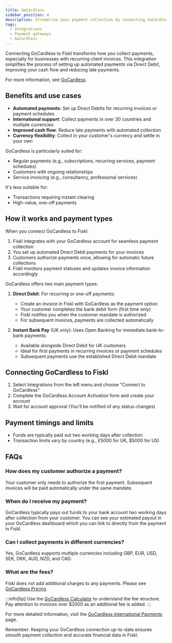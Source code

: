 ```yaml
---
title: GoCardless
sidebar_position: 4
description: Streamline your payment collection by connecting GoCardless to Fiskl
tags:
  - Integrations
  - Payment gateways
  - GoCardless
---
```


Connecting GoCardless to Fiskl transforms how you collect payments, especially for businesses with recurring client invoices. This integration simplifies the process of setting up automated payments via Direct Debit, improving your cash flow and reducing late payments.

For more information, see [GoCardless](https://gocardless.com/).

## Benefits and use cases

- **Automated payments**: Set up Direct Debits for recurring invoices or payment schedules
- **International support**: Collect payments in over 30 countries and multiple currencies
- **Improved cash flow**: Reduce late payments with automated collection
- **Currency flexibility**: Collect in your customer's currency and settle in your own

GoCardless is particularly suited for:

- Regular payments (e.g., subscriptions, recurring services, payment schedules)
- Customers with ongoing relationships
- Service invoicing (e.g., consultancy, professional services)

It's less suitable for:

- Transactions requiring instant clearing
- High-value, one-off payments

## How it works and payment types

When you connect GoCardless to Fiskl:

1. Fiskl integrates with your GoCardless account for seamless payment collection
2. You set up automated Direct Debit payments for your invoices
3. Customers authorize payments once, allowing for automatic future collections
4. Fiskl monitors payment statuses and updates invoice information accordingly

GoCardless offers two main payment types:

1. **Direct Debit**: For recurring or one-off payments:
   - Create an invoice in Fiskl with GoCardless as the payment option
   - Your customer completes the bank debit form (first time only)
   - Fiskl notifies you when the customer mandate is authorized
   - For subsequent invoices, payments are collected automatically

2. **Instant Bank Pay** (UK only): Uses Open Banking for immediate bank-to-bank payments:
   - Available alongside Direct Debit for UK customers
   - Ideal for first payments in recurring invoices or payment schedules
   - Subsequent payments use the established Direct Debit mandate

## Connecting GoCardless to Fiskl

1. Select Integrations from the left menu and choose "Connect to GoCardless"
2. Complete the GoCardless Account Activation form and create your account
3. Wait for account approval (You'll be notified of any status changes)

## Payment timings and limits

- Funds are typically paid out two working days after collection
- Transaction limits vary by country (e.g., £5000 for UK, $5000 for US)

## FAQs

### How does my customer authorize a payment?
Your customer only needs to authorize the first payment. Subsequent invoices will be paid automatically under the same mandate.

### When do I receive my payment?
GoCardless typically pays out funds to your bank account two working days after collection from your customer. You can see your estimated payout in your GoCardless dashboard which you can link to directly from the payment in Fiskl.

### Can I collect payments in different currencies?
Yes, GoCardless supports multiple currencies including GBP, EUR, USD, SEK, DKK, AUD, NZD, and CAD.

### What are the fees?
Fiskl does not add additional charges to any payments. Please see [GoCardless Pricing](https://gocardless.com/pricing/).

:::info[tip]
Use the [GoCardless Calculator](https://gocardless.com/pricing/) to understand the fee structure. Pay attention to invoices over $2000 as an additional fee is added.
:::

For more detailed information, visit the [GoCardless International Payments](https://gocardless.com/international-payments) page.

Remember: Keeping your GoCardless connection up-to-date ensures smooth payment collection and accurate financial data in Fiskl.
